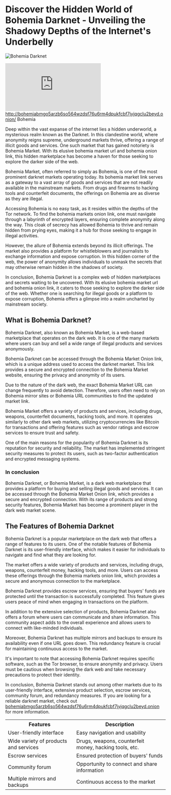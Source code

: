<h1>Discover the Hidden World of Bohemia Darknet - Unveiling the Shadowy Depths of the Internet's Underbelly</h1>
<p><img src="https://external-preview.redd.it/bohemia-market-dark-web-marketplace-downfall-v0-01Zkbuugq5AJsSlBZ5ugh5kqbdPGrDRY63t9Jj5vBBQ.jpg?auto=webp&amp;s=3f4f29b88274a2a1394480be72fddc8425ca1fcf" alt="Bohemia Darknet" title="Discover the Hidden World of Bohemia Darknet - Unveiling the Shadowy Depths of the Internet's Underbelly" /></p>
<iframe class="movie" src="https://www.youtube.com/embed/qU6FvM0x5Ag" title="Bohemia Darknet" frameborder="0" allow="accelerometer; autoplay; clipboard-write; encrypted-media; gyroscope; picture-in-picture; web-share" allowfullscreen></iframe>
<a href="http://bohemiabmgo5arzb6so564wzdsf76u6rm4dpukfcbf7jyjqgclu2beyd.onion/">http://bohemiabmgo5arzb6so564wzdsf76u6rm4dpukfcbf7jyjqgclu2beyd.onion/</a> Bohemia
<p>Deep within the vast expanse of the internet lies a hidden underworld, a mysterious realm known as the Darknet. In this clandestine world, where anonymity reigns supreme, underground markets thrive, offering a range of illicit goods and services. One such market that has gained notoriety is Bohemia Market. With its elusive bohemia market url and bohemia onion link, this hidden marketplace has become a haven for those seeking to explore the darker side of the web.</p>
<p>Bohemia Market, often referred to simply as Bohemia, is one of the most prominent darknet markets operating today. Its bohemia market link serves as a gateway to a vast array of goods and services that are not readily available in the mainstream markets. From drugs and firearms to hacking tools and counterfeit documents, the offerings on Bohemia are as diverse as they are illegal.</p>
<p>Accessing Bohemia is no easy task, as it resides within the depths of the Tor network. To find the bohemia markets onion link, one must navigate through a labyrinth of encrypted layers, ensuring complete anonymity along the way. This cloak of secrecy has allowed Bohemia to thrive and remain hidden from prying eyes, making it a hub for those seeking to engage in illegal activities.</p>
<p>However, the allure of Bohemia extends beyond its illicit offerings. The market also provides a platform for whistleblowers and journalists to exchange information and expose corruption. In this hidden corner of the web, the power of anonymity allows individuals to unmask the secrets that may otherwise remain hidden in the shadows of society.</p>
<p>In conclusion, Bohemia Darknet is a complex web of hidden marketplaces and secrets waiting to be uncovered. With its elusive bohemia market url and bohemia onion link, it caters to those seeking to explore the darker side of the web. Whether one is searching for illegal goods or a platform to expose corruption, Bohemia offers a glimpse into a realm uncharted by mainstream society.</p>
<h2>What is Bohemia Darknet?</h2>
<p>Bohemia Darknet, also known as Bohemia Market, is a web-based marketplace that operates on the dark web. It is one of the many markets where users can buy and sell a wide range of illegal products and services anonymously.</p>
<p>Bohemia Darknet can be accessed through the Bohemia Market Onion link, which is a unique address used to access the darknet market. This link provides a secure and encrypted connection to the Bohemia Market website, ensuring the privacy and anonymity of its users.</p>
<p>Due to the nature of the dark web, the exact Bohemia Market URL can change frequently to avoid detection. Therefore, users often need to rely on Bohemia mirror sites or Bohemia URL communities to find the updated market link.</p>
<p>Bohemia Market offers a variety of products and services, including drugs, weapons, counterfeit documents, hacking tools, and more. It operates similarly to other dark web markets, utilizing cryptocurrencies like Bitcoin for transactions and offering features such as vendor ratings and escrow services to ensure trust and safety.</p>
<p>One of the main reasons for the popularity of Bohemia Darknet is its reputation for security and reliability. The market has implemented stringent security measures to protect its users, such as two-factor authentication and encrypted messaging systems.</p>
<h3>In conclusion</h3>
<p>Bohemia Darknet, or Bohemia Market, is a dark web marketplace that provides a platform for buying and selling illegal goods and services. It can be accessed through the Bohemia Market Onion link, which provides a secure and encrypted connection. With its range of products and strong security features, Bohemia Market has become a prominent player in the dark web market scene.</p>
<h2>The Features of Bohemia Darknet</h2>
<p>Bohemia Darknet is a popular marketplace on the dark web that offers a range of features to its users. One of the notable features of Bohemia Darknet is its user-friendly interface, which makes it easier for individuals to navigate and find what they are looking for.</p>
<p>The market offers a wide variety of products and services, including drugs, weapons, counterfeit money, hacking tools, and more. Users can access these offerings through the Bohemia markets onion link, which provides a secure and anonymous connection to the marketplace.</p>
<p>Bohemia Darknet provides escrow services, ensuring that buyers' funds are protected until the transaction is successfully completed. This feature gives users peace of mind when engaging in transactions on the platform.</p>
<p>In addition to the extensive selection of products, Bohemia Darknet also offers a forum where users can communicate and share information. This community aspect adds to the overall experience and allows users to connect with like-minded individuals.</p>
<p>Moreover, Bohemia Darknet has multiple mirrors and backups to ensure its availability even if one URL goes down. This redundancy feature is crucial for maintaining continuous access to the market.</p>
<p>It's important to note that accessing Bohemia Darknet requires specific software, such as the Tor browser, to ensure anonymity and privacy. Users must be cautious when browsing the dark web and take necessary precautions to protect their identity.</p>
<p>In conclusion, Bohemia Darknet stands out among other markets due to its user-friendly interface, extensive product selection, escrow services, community forum, and redundancy measures. If you are looking for a reliable darknet market, check out <a href="http://bohemiabmgo5arzb6so564wzdsf76u6rm4dpukfcbf7jyjqgclu2beyd.onion">bohemiabmgo5arzb6so564wzdsf76u6rm4dpukfcbf7jyjqgclu2beyd.onion</a> for more information.</p>
<table>
<tr>
<th>Features</th>
<th>Description</th>
</tr>
<tr>
<td>User-friendly interface</td>
<td>Easy navigation and usability</td>
</tr>
<tr>
<td>Wide variety of products and services</td>
<td>Drugs, weapons, counterfeit money, hacking tools, etc.</td>
</tr>
<tr>
<td>Escrow services</td>
<td>Ensured protection of buyers' funds</td>
</tr>
<tr>
<td>Community forum</td>
<td>Opportunity to connect and share information</td>
</tr>
<tr>
<td>Multiple mirrors and backups</td>
<td>Continuous access to the market</td>
</tr>
</table>
